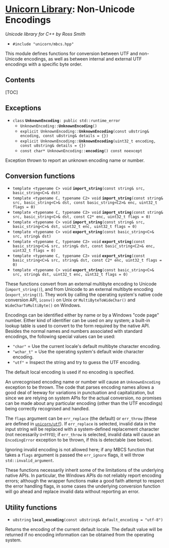 # [Unicorn Library](index.html): Non-Unicode Encodings #

_Unicode library for C++ by Ross Smith_

* `#include "unicorn/mbcs.hpp"`

This module defines functions for conversion between UTF and non-Unicode
encodings, as well as between internal and external UTF encodings with a
specific byte order.

## Contents ##

[TOC]

## Exceptions ##

* `class` **`UnknownEncoding`**`: public std::runtime_error`
    * `UnknownEncoding::`**`UnknownEncoding`**`()`
    * `explicit UnknownEncoding::`**`UnknownEncoding`**`(const u8string& encoding, const u8string& details = {})`
    * `explicit UnknownEncoding::`**`UnknownEncoding`**`(uint32_t encoding, const u8string& details = {})`
    * `const char* UnknownEncoding::`**`encoding`**`() const noexcept`

Exception thrown to report an unknown encoding name or number.

## Conversion functions ##

* `template <typename C> void` **`import_string`**`(const string& src, basic_string<C>& dst)`
* `template <typename C, typename C2> void` **`import_string`**`(const string& src, basic_string<C>& dst, const basic_string<C2>& enc, uint32_t flags = 0)`
* `template <typename C, typename C2> void` **`import_string`**`(const string& src, basic_string<C>& dst, const C2* enc, uint32_t flags = 0)`
* `template <typename C> void` **`import_string`**`(const string& src, basic_string<C>& dst, uint32_t enc, uint32_t flags = 0)`
* `template <typename C> void` **`export_string`**`(const basic_string<C>& src, string& dst)`
* `template <typename C, typename C2> void` **`export_string`**`(const basic_string<C>& src, string& dst, const basic_string<C2>& enc, uint32_t flags = 0)`
* `template <typename C, typename C2> void` **`export_string`**`(const basic_string<C>& src, string& dst, const C2* enc, uint32_t flags = 0)`
* `template <typename C> void` **`export_string`**`(const basic_string<C>& src, string& dst, uint32_t enc, uint32_t flags = 0)`

These functions convert from an external multibyte encoding to Unicode
(`import_string()`), and from Unicode to an external multibyte encoding
(`export_string()`). They work by calling the operating system's native code
conversion API, `iconv()` on Unix or `MultiByteToWideChar()` and
`WideCharToMultiByte()` on Windows.

Encodings can be identified either by name or by a Windows "code page" number.
Either kind of identifier can be used on any system; a built-in lookup table
is used to convert to the form required by the native API. Besides the normal
names and numbers associated with standard encodings, the following special
values can be used:

* `"char"` = Use the current locale's default multibyte character encoding.
* `"wchar_t"` = Use the operating system's default wide character encoding.
* `"utf"` = Inspect the string and try to guess the UTF encoding.

The default local encoding is used if no encoding is specified.

An unrecognised encoding name or number will cause an `UnknownEncoding`
exception to be thrown. The code that parses encoding names allows a good deal
of leeway for variations in punctuation and capitalization, but since we are
relying on system APIs for the actual conversion, no promises can be made
about any particular encoding (other than the UTF encodings) being correctly
recognised and handled.

The `flags` argument can be `err_replace` (the default) or `err_throw` (these
are defined in [`unicorn/utf`](utf.html)). If `err_replace` is selected,
invalid data in the input string will be replaced with a system-defined
replacement character (not necessarily `U+FFFD`); if `err_throw` is selected,
invalid data will cause an `EncodingError` exception to be thrown, if this is
detectable (see below).

Ignoring invalid encoding is not allowed here; if any MBCS function that takes
a `flags` argument is passed the `err_ignore` flags, it will throw
`std::invalid_argument`.

These functions necessarily inherit some of the limitations of the underlying
native APIs. In particular, the Windows APIs do not reliably report encoding
errors; although the wrapper functions make a good faith attempt to respect
the error handling flags, in some cases the underlying conversion function
will go ahead and replace invalid data without reporting an error.

## Utility functions ##

* `u8string` **`local_encoding`**`(const u8string& default_encoding = "utf-8")`

Returns the encoding of the current default locale. The default value will be
returned if no encoding information can be obtained from the operating system.
